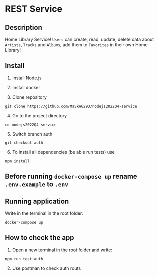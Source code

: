 # REST Service

## Description

Home Library Service! `Users` can create, read, update, delete data about `Artists`, `Tracks` and `Albums`, add them to `Favorites` in their own Home Library!

## Install

1. Install Node.js

2. Install docker

3. Clone repository

```shell
git clone https://github.com/MaSkA6293/nodejs2022Q4-service
```

4. Go to the project directory

```shell
cd nodejs2022Q4-service
```

5. Switch branch auth

```shell
git checkout auth
```

6. To install all dependencies (be able run tests) use

```shell
npm install
```

## Before running `docker-compose up` rename <code>.env.example</code> to <code>.env</code>

## Running application

Write in the terminal in the root folder:

```shell
docker-compose up
```

## How to check the app

1. Open a new terminal in the root folder and write:

```shell
npm run test:auth
```

2. Use postman to check auth routs
